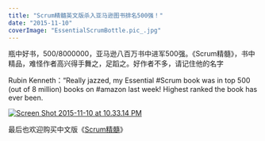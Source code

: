 ```yaml
---
title: "Scrum精髓英文版杀入亚马逊图书排名500强！"
date: "2015-11-10"
coverImage: "EssentialScrumBottle.pic_.jpg"
---
```


瓶中好书，500/8000000，亚马逊八百万书中进军500强。《Scrum精髓》，书中精品，难怪作者高兴得手舞之，足蹈之。好作者不多，请记住他的名字

Rubin Kenneth：“Really jazzed, my Essential ‪#‎Scrum‬ book was in top 500 (out of 8 million) books on ‪#‎amazon‬ last week! Highest ranked the book has ever been.

[![Screen Shot 2015-11-10 at 10.33.14 PM](http://bobjiang.com/wp-content/uploads/2015/11/Screen-Shot-2015-11-10-at-10.33.14-PM-300x209.png)](http://bobjiang.com/wp-content/uploads/2015/11/Screen-Shot-2015-11-10-at-10.33.14-PM.png)

最后也欢迎购买中文版《[Scrum精髓](http://item.jd.com/11462889.html)》

